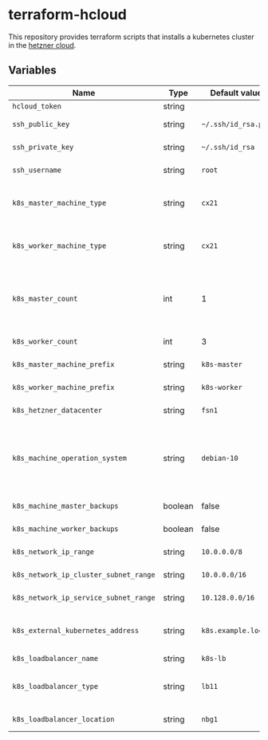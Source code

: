 # terraform-hcloud

This repository provides terraform scripts that installs a kubernetes cluster in the [hetzner cloud](https://www.hetzner.com/cloud).

## Variables

| Name | Type | Default value | Description |
|------|------|---------------|-------------|
| `hcloud_token` | string |  | Contains the **hetzner cloud** api token |
| `ssh_public_key` | string | `~/.ssh/id_rsa.pub` | Defines the path to your ***ssh public key*** |
| `ssh_private_key` | string | `~/.ssh/id_rsa` | Defines the path to your ***ssh private key*** |
| `ssh_username` | string | `root` | Defines the username used for ssh connections |
| `k8s_master_machine_type` | string | `cx21` | Defines the machine type used for kubernetes master machines. For such types refer to https://www.hetzner.com/cloud |
| `k8s_worker_machine_type` | string | `cx21` | Defines the machine type used for kubernetes worker machines. For such types refer to https://www.hetzner.com/cloud |
| `k8s_master_count` | int | 1 | Defines the amount of master machines used for your kubernetes cluster. If count > 1 a loadbalancer is automatically created and the external address of the loadbalancer is set as kubernetes api address |
| `k8s_worker_count` | int | 3 | Defines the amount of worker nodes running in your cluster |
| `k8s_master_machine_prefix` | string | `k8s-master` | Defines the master machine prefix. A trailing `-` is added after the prefix |
| `k8s_worker_machine_prefix` | string | `k8s-worker` | Defines the worker machine prefix. A trailing `-` is added after the prefix |
| `k8s_hetzner_datacenter` | string | `fsn1` | Defines the datacenter in which the cluster should run |
| `k8s_machine_operation_system` | string | `debian-10` | Defines the operation system used on your kubernetes nodes (master and workers). Currently the hetzner cloud only supports the following operation systems: `ubuntu-20.04`, `ubuntu-18.04`, `ubuntu-16.04`, `debian-10`, `debian-9`, `fedora-32`, `centos-8`, `centos-7` |
| `k8s_machine_master_backups` | boolean | false | Defines if hetzner should create backups for your master machines |
| `k8s_machine_worker_backups` | boolean | false | Defines if hetzner should create backups for your worker machines |
| `k8s_network_ip_range` | string | `10.0.0.0/8` | Defines the ip network range used for your kubernetes cluster |
| `k8s_network_ip_cluster_subnet_range` | string | `10.0.0.0/16` | Defines the ipv4 range used for your pods |
| `k8s_network_ip_service_subnet_range` | string | `10.128.0.0/16` | Defines the ipv4 range used as service range |
| `k8s_external_kubernetes_address` | string | `k8s.example.local` | Defines the external DNS name used for your cluster (if master cound > 1 the address is set to the loadbalancer) |
| `k8s_loadbalancer_name` | string | `k8s-lb` | Defines the loadbalancer name |
| `k8s_loadbalancer_type` | string | `lb11` | Defines the type used for the loadbalancer. Refer to https://www.hetzner.com/cloud/load-balancer |
| `k8s_loadbalancer_location` | string | `nbg1` | Defines the datacenter in which the loadbalancer should run |
